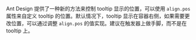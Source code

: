 Ant Design 提供了一种新的方法来控制 tooltip 显示的位置，可以使用 `align.pos` 属性来自定义 tooltip 的位置。默认情况下，tooltip 显示在容器右侧，如果需要更改位置，可以通过调整 `align.pos` 的值实现。建议在触发器上做手脚，而不是在 tooltip 上。
